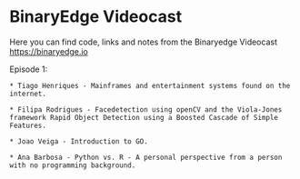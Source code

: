 # BinaryEdge Videocast
Here you can find code, links and notes from the Binaryedge Videocast
https://binaryedge.io


Episode 1:

    * Tiago Henriques - Mainframes and entertainment systems found on the internet.

    * Filipa Rodrigues - Facedetection using openCV and the Viola-Jones framework Rapid Object Detection using a Boosted Cascade of Simple Features.

    * Joao Veiga - Introduction to GO.
    
    * Ana Barbosa - Python vs. R - A personal perspective from a person with no programming background.
